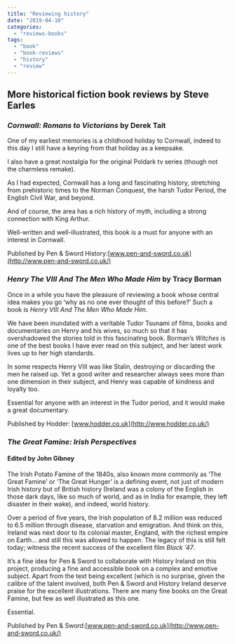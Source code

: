 ```yaml
---
title: "Reviewing history"
date: "2019-04-10"
categories: 
  - "reviews-books"
tags: 
  - "book"
  - "book-reviews"
  - "history"
  - "review"
---
```


## More historical fiction book reviews by Steve Earles

### _Cornwall: Romans to Victorians_ by Derek Tait

One of my earliest memories is a childhood holiday to Cornwall, indeed to this day I still have a keyring from that holiday as a keepsake.

I also have a great nostalgia for the original Poldark tv series (though not the charmless remake).

As I had expected, Cornwall has a long and fascinating history, stretching from prehistoric times to the Norman Conquest, the harsh Tudor Period, the English Civil War, and beyond.

And of course, the area has a rich history of myth, including a strong connection with King Arthur.

Well-written and well-illustrated, this book is a must for anyone with an interest in Cornwall.

Published by Pen & Sword History:[www.pen-and-sword.co.uk](http://www.pen-and-sword.co.uk/)

### _Henry The VIII And The Men Who Made Him_ by Tracy Borman

Once in a while you have the pleasure of reviewing a book whose central idea makes you go ‘why as no one ever thought of this before?’ Such a book is _Henry VIII And The Men Who Made Him_.

We have been inundated with a veritable Tudor Tsunami of films, books and documentaries on Henry and his wives, so much so that it has overshadowed the stories told in this fascinating book. Borman’s _Witches_ is one of the best books I have ever read on this subject, and her latest work lives up to her high standards.

In some respects Henry VIII was like Stalin, destroying or discarding the men he raised up. Yet a good writer and researcher always sees more than one dimension in their subject, and Henry was capable of kindness and loyalty too.

Essential for anyone with an interest in the Tudor period, and it would make a great documentary.

Published by Hodder: [www.hodder.co.uk](http://www.hodder.co.uk/)

### _The Great Famine: Irish Perspectives_

#### Edited by John Gibney

The Irish Potato Famine of the 1840s, also known more commonly as ‘The Great Famine’ or ‘The Great Hunger’ is a defining event, not just of modern Irish history but of British history (Ireland was a colony of the English in those dark days, like so much of world, and as in India for example, they left disaster in their wake), and indeed, world history.

Over a period of five years, the Irish population of 8.2 million was reduced to 6.5 million through disease, starvation and emigration. And think on this, Ireland was next door to its colonial master, England, with the richest empire on Earth… and still this was allowed to happen. The legacy of this is still felt today; witness the recent success of the excellent film _Black '47_.

It’s a fine idea for Pen & Sword to collaborate with History Ireland on this project, producing a fine and accessible book on a complex and emotive subject. Apart from the text being excellent (which is no surprise, given the calibre of the talent involved, both Pen & Sword and History Ireland deserve praise for the excellent illustrations. There are many fine books on the Great Famine, but few as well illustrated as this one.

Essential.

Published by Pen & Sword:[www.pen-and-sword.co.uk](http://www.pen-and-sword.co.uk/)
